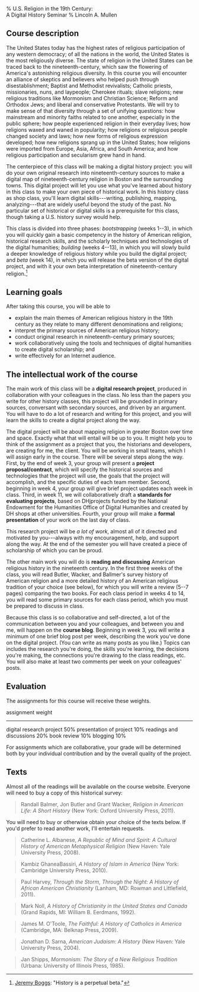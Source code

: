 % U.S. Religion in the 19th Century:  
  A Digital History Seminar
% Lincoln A. Mullen

## Course description

The United States today has the highest rates of religious participation
of any western democracy; of all the nations in the world, the United
States is the most religiously diverse. The state of religion in the
United States can be traced back to the nineteenth-century, which saw
the flowering of America's astonishing religious diversity. In this
course you will encounter an alliance of skeptics and believers who
helped push through disestablishment; Baptist and Methodist revivalists;
Catholic priests, missionaries, nuns, and laypeople; Cherokee rituals;
slave religions; new religious traditions like Mormonism and Christian
Science; Reform and Orthodox Jews; and liberal and conservative
Protestants. We will try to make sense of that diversity through a set
of unifying questions: how mainstream and minority faiths related to one
another, especially in the public sphere; how people experienced
religion in their everyday lives; how religions waxed and waned in
popularity; how religions or religious people changed society and laws;
how new forms of religious expression developed; how new religions
sprang up in the United States; how religions were imported from Europe,
Asia, Africa, and South America; and how religious participation and
secularism grew hand in hand.

The centerpiece of this class will be making a digital history project:
you will do your own original research into nineteenth-century sources
to make a digital map of nineteenth-century religion in Boston and the
surrounding towns. This digital project will let you use what you've
learned about history in this class to make your own piece of historical
work. In this history class as shop class, you'll learn digital
skills---writing, publishing, mapping, analyzing---that are widely
useful beyond the study of the past. No particular set of historical or
digital skills is a prerequisite for this class, though taking a U.S.
history survey would help.

This class is divided into three phases: *bootstrapping* (weeks 1--3),
in which you will quickly gain a basic competency in the history of
American religion, historical research skills, and the scholarly
techniques and technologies of the digital humanities; *building* (weeks
4--13), in which you will slowly build a deeper knowledge of religious
history while you build the digital project; and *beta* (week 14), in
which you will release the beta version of the digital project, and with
it your own beta interpretation of nineteenth-century religion.[^1]

## Learning goals

After taking this course, you will be able to

-   explain the main themes of American religious history in the 19th
    century as they relate to many different denominations and
    religions;
-   interpret the primary sources of American religious history;
-   conduct original research in nineteenth-century primary sources;
-   work collaboratively using the tools and techniques of digital
    humanities to create digital scholarship; and
-   write effectively for an Internet audience.

## The intellectual work of the course

The main work of this class will be a **digital research project**,
produced in collaboration with your colleagues in the class. No less
than the papers you write for other history classes, this project will
be grounded in primary sources, conversant with secondary sources, and
driven by an argument. You will have to do a lot of research and writing
for this project, and you will learn the skills to create a digital
project along the way.

The digital project will be about mapping religion in greater Boston
over time and space. Exactly what that will entail will be up to you. It
might help you to think of the assignment as a project that you, the
historians and developers, are creating for me, the client. You will be
working in small teams, which I will assign early in the course. There
will be several steps along the way. First, by the end of week 3, your
group will present a **project proposal/contract**, which will specify
the historical sources and technologies that the project will use, the
goals that the project will accomplish, and the specific duties of each
team member. Second, beginning in week 4, your group will give brief
project updates each week in class. Third, in week 11, we will
collaboratively draft a **standards for evaluating projects**, based on
DHjprojects funded by the National Endowment for the Humanities Office
of Digital Humanities and created by DH shops at other universities.
Fourth, your group will make a **formal presentation** of your work on
the last day of class.

This research project will be *a lot of work*, almost all of it directed
and motivated by you---always with my encouragement, help, and support
along the way. At the end of the semester you will have created a piece
of scholarship of which you can be proud.

The other main work you will do is **reading and discussing** American
religious history in the nineteenth century. In the first three weeks of
the class, you will read Butler, Wacker, and Ballmer's survey history of
American religion and a more detailed history of an American religious
tradition of your choice (see below), for which you will write a review
(5--7 pages) comparing the two books. For each class period in weeks 4
to 14, you will read some primary sources for each class period, which
you must be prepared to discuss in class.

Because this class is so collaborative and self-directed, a lot of the
communication between you and your colleagues, and between you and me,
will happen on the **course blog**. Beginning in week 3, you will write
a minimum of one brief blog post per week, describing the work you've
done on the digital project. (You can write as many posts as you like.)
Topics can includes the research you're doing, the skills you're
learning, the decisions you're making, the connections you're drawing to
the class readings, etc. You will also make at least two comments per
week on your colleagues' posts.

## Evaluation

The assignments for this course will receive these weights.

  assignment                 weight
  -------------------------- --------
  digital research project   50%
  presentation of project    10%
  readings and discussions   20%
  book review                10%
  blogging                   10%

For assignments which are collaborative, your grade will be determined
both by your individual contribution and by the overall quality of the
project.

## Texts

Almost all of the readings will be available on the course website.
Everyone will need to buy a copy of this historical survey:

> Randall Balmer, Jon Butler and Grant Wacker, *Religion in American
> Life: A Short History* (New York: Oxford University Press, 2011).

You will need to buy or otherwise obtain your choice of the texts below.
If you'd prefer to read another work, I'll entertain requests.

> Catherine L. Albanese, *A Republic of Mind and Spirit: A Cultural
> History of American Metaphysical Religion* (New Haven: Yale University
> Press, 2008).

> Kambiz GhaneaBassiri, *A History of Islam in America* (New York:
> Cambridge University Press, 2010).

> Paul Harvey, *Through the Storm, Through the Night: A History of
> African American Christianity* (Lanham, MD: Rowman and Littlefield,
> 2011).

> Mark Noll, *A History of Christianity in the United States and Canada*
> (Grand Rapids, MI: William B. Eerdmans, 1992).

> James M. O'Toole, *The Faithful: A History of Catholics in America*
> (Cambridge, MA: Belknap Press, 2009).

> Jonathan D. Sarna, *American Judaism: A History* (New Haven: Yale
> University Press, 2004).

> Jan Shipps, *Mormonism: The Story of a New Religious Tradition*
> (Urbana: University of Illinois Press, 1985).

[^1]: [Jeremy Boggs][]: "History is a perpetual beta."

  [Jeremy Boggs]: http://clioweb.org/2006/09/29/history-is/
